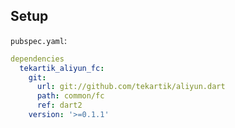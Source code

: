 ## Setup

`pubspec.yaml`:
```yaml
dependencies
  tekartik_aliyun_fc:
    git:
      url: git://github.com/tekartik/aliyun.dart
      path: common/fc
      ref: dart2
    version: '>=0.1.1'
```